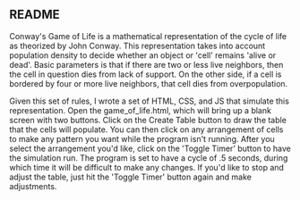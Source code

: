 ## README ##

Conway's Game of Life is a mathematical representation of the cycle of life as
theorized by John Conway.  This representation takes into account population
density to decide whether an object or 'cell' remains 'alive or dead'.  Basic
parameters is that if there are two or less live neighbors, then the cell in
question dies from lack of support.  On the other side, if a cell is bordered
by four or more live neighbors, that cell dies from overpopulation.

Given this set of rules, I wrote a set of HTML, CSS, and JS that simulate this
representation.  Open the game_of_life.html, which will bring up a blank screen
with two buttons. Click on the Create Table button to draw the table that the
cells will populate.  You can then click on any arrangement of cells to make
any pattern you want while the program isn't running.  After you select the
arrangement you'd like, click on the 'Toggle Timer' button to have the simulation
run.  The program is set to have a cycle of .5 seconds, during which time it
will be difficult to make any changes.  If you'd like to stop and adjust the
table, just hit the 'Toggle Timer' button again and make adjustments.
